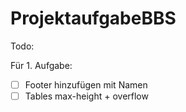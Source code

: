# ProjektaufgabeBBS

Todo:

Für 1. Aufgabe:
- [ ] Footer hinzufügen mit Namen
- [ ] Tables max-height + overflow
